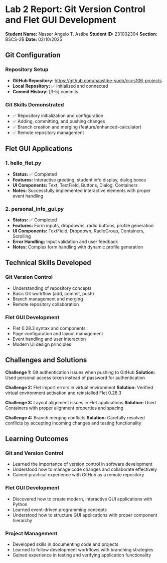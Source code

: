 # Lab 2 Report: Git Version Control and Flet GUI Development

**Student Name:** Nasser Angelo T. Astibe
**Student ID:** 231002304
**Section:** BSCS-2B
**Date:** 02/10/2025

## Git Configuration

### Repository Setup
- **GitHub Repository:** https://github.com/naastibe-sudo/cccs106-projects
- **Local Repository:** ✅ Initialized and connected
- **Commit History:** [3-5] commits

### Git Skills Demonstrated
- ✅ Repository initialization and configuration
- ✅ Adding, committing, and pushing changes
- ✅ Branch creation and merging (feature/enhanced-calculator)
- ✅ Remote repository management

## Flet GUI Applications

### 1. hello_flet.py
- **Status:** ✅ Completed
- **Features:** Interactive greeting, student info display, dialog boxes
- **UI Components:** Text, TextField, Buttons, Dialog, Containers
- **Notes:** Successfully implemented interactive elements with proper event handling

### 2. personal_info_gui.py
- **Status:** ✅ Completed
- **Features:** Form inputs, dropdowns, radio buttons, profile generation
- **UI Components:** TextField, Dropdown, RadioGroup, Containers, Scrolling
- **Error Handling:** Input validation and user feedback
- **Notes:** Complex form handling with dynamic profile generation

## Technical Skills Developed

### Git Version Control
- Understanding of repository concepts
- Basic Git workflow (add, commit, push)
- Branch management and merging
- Remote repository collaboration

### Flet GUI Development
- Flet 0.28.3 syntax and components
- Page configuration and layout management
- Event handling and user interaction
- Modern UI design principles

## Challenges and Solutions

**Challenge 1:** Git authentication issues when pushing to GitHub
**Solution:** Used personal access token instead of password for authentication

**Challenge 2:** Flet import errors in virtual environment
**Solution:** Verified virtual environment activation and reinstalled Flet 0.28.3

**Challenge 3:** Layout alignment issues in Flet applications
**Solution:** Used Containers with proper alignment properties and spacing

**Challenge 4:** Branch merging conflicts
**Solution:** Carefully resolved conflicts by accepting incoming changes and testing functionality

## Learning Outcomes

### Git and Version Control
- Learned the importance of version control in software development
- Understood how to manage code changes and collaborate effectively
- Gained practical experience with GitHub as a remote repository

### Flet GUI Development
- Discovered how to create modern, interactive GUI applications with Python
- Learned event-driven programming concepts
- Understood how to structure GUI applications with proper component hierarchy

### Project Management
- Developed skills in documenting code and projects
- Learned to follow development workflows with branching strategies
- Gained experience in testing and verifying application functionality